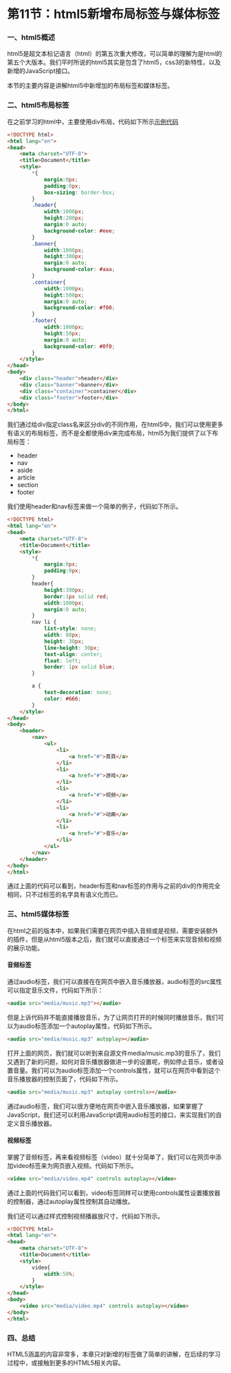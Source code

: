 # 第11节：html5新增布局标签与媒体标签

### 一、html5概述

html5是超文本标记语言（html）的第五次重大修改，可以简单的理解为是html的第五个大版本。我们平时所说的html5其实是包含了html5，css3的新特性，以及新增的JavaScript接口。

本节的主要内容是讲解html5中新增加的布局标签和媒体标签。

### 二、html5布局标签

在之前学习的html中，主要使用div布局，代码如下所示[示例代码](https://github.com/xiaozhoulee/xiaozhou-examples/tree/master/01-网页重构/第11节：HTML5新特性/demo01.html)

``` html
<!DOCTYPE html>
<html lang="en">
<head>
    <meta charset="UTF-8">
    <title>Document</title>
    <style>
        *{
            margin:0px;
            padding:0px;
            box-sizing: border-box;
        }
        .header{
            width:1000px;
            height:200px;
            margin:0 auto;
            background-color: #eee;
        }
        .banner{
            width:1000px;
            height:300px;
            margin:0 auto;
            background-color: #aaa;
        }
        .container{
            width:1000px;
            height:500px;
            margin:0 auto;
            background-color: #f00;
        }
        .footer{
            width:1000px;
            height:50px;
            margin:0 auto;
            background-color: #0f0;
        }
    </style>
</head>
<body>
    <div class="header">header</div>
    <div class="banner">banner</div>
    <div class="container">container</div>
    <div class="footer">footer</div>
</body>
</html>
```

我们通过给div指定class名来区分div的不同作用，在html5中，我们可以使用更多有语义的布局标签，而不是全都使用div来完成布局，html5为我们提供了以下布局标签：

* header
* nav
* aside
* article
* section
* footer

我们使用header和nav标签来做一个简单的例子，代码如下所示。

``` html
<!DOCTYPE html>
<html lang="en">
<head>
    <meta charset="UTF-8">
    <title>Document</title>
    <style>
        *{
            margin:0px;
            padding:0px;
        }
        header{
            height:300px;
            border:1px solid red;
            width:1000px;
            margin:0 auto;
        }
        nav li {
            list-style: none;
            width: 80px;
            height: 30px;
            line-height: 30px;
            text-align: center;
            float: left;
            border: 1px solid blue;
        }

        a {
            text-decoration: none;
            color: #666;
        }
    </style>
</head>
<body>
    <header>
        <nav>
            <ul>
                <li>
                    <a href="#">首頁</a>
                </li>
                <li>
                    <a href="#">游戏</a>
                </li>
                <li>
                    <a href="#">视频</a>
                </li>
                <li>
                    <a href="#">动画</a>
                </li>
                <li>
                    <a href="#">音乐</a>
                </li>
            </ul>
        </nav>
    </header>
</body>
</html>
```

通过上面的代码可以看到，header标签和nav标签的作用与之前的div的作用完全相同，只不过标签的名字具有语义化而已。

### 三、html5媒体标签

在html之前的版本中，如果我们需要在网页中插入音频或是视频，需要安装额外的插件，但是从html5版本之后，我们就可以直接通过一个标签来实现音频和视频的展示功能。

#### 音频标签

通过audio标签，我们可以直接在在网页中嵌入音乐播放器，audio标签的src属性可以指定音乐文件，代码如下所示：

``` html
<audio src="media/music.mp3"></audio>
```

但是上诉代码并不能直接播放音乐，为了让网页打开的时候同时播放音乐，我们可以为audio标签添加一个autoplay属性，代码如下所示。

``` html
<audio src="media/music.mp3" autoplay></audio>
```

打开上面的网页，我们就可以听到来自源文件media/music.mp3的音乐了，我们又遇到了新的问题，如何对音乐播放器做进一步的设置呢，例如停止音乐，或者设置音量。我们可以为audio标签添加一个controls属性，就可以在网页中看到这个音乐播放器的控制页面了，代码如下所示。

``` html
<audio src="media/music.mp3" autoplay controls></audio>
```

通过audio标签，我们可以很方便地在网页中嵌入音乐播放器，如果掌握了JavaScript，我们还可以利用JavaScript调用audio标签的接口，来实现我们的自定义音乐播放器。

#### 视频标签

掌握了音频标签，再来看视频标签（video）就十分简单了，我们可以在网页中添加video标签来为网页嵌入视频。代码如下所示。

``` html
<video src="media/video.mp4" controls autoplay></video>
```

通过上面的代码我们可以看到，video标签同样可以使用controls属性设置播放器的控制器，通过autoplay属性控制其自动播放。

我们还可以通过样式控制视频播器放尺寸，代码如下所示。

``` html
<!DOCTYPE html>
<html lang="en">
<head>
    <meta charset="UTF-8">
    <title>Document</title>
    <style>
        video{
            width:50%;
        }
    </style>
</head>
<body>
    <video src="media/video.mp4" controls autoplay></video>
</body>
</html>
```

### 四、总结

HTML5涵盖的内容非常多，本章只对新增的标签做了简单的讲解，在后续的学习过程中，或接触到更多的HTML5相关内容。

